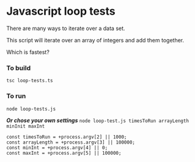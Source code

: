 # Javascript loop tests

There are many ways to iterate over a data set. 

This script will iterate over an array of integers and add them together.

Which is fastest?

### To build
`tsc loop-tests.ts`

### To run
`node loop-tests.js`

***Or chose your own settings***
`node loop-test.js timesToRun arrayLength minInit maxInt`

```
const timesToRun = +process.argv[2] || 1000;
const arrayLength = +process.argv[3] || 100000;
const minInt = +process.argv[4] || 0;
const maxInt = +process.argv[5] || 100000;
```
